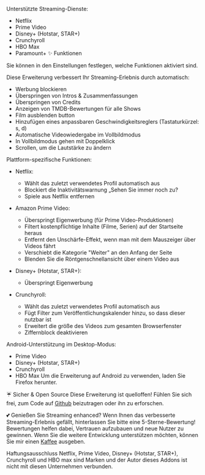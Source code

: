 Unterstützte Streaming-Dienste:

- Netflix
- Prime Video
- Disney+ (Hotstar, STAR+)
- Crunchyroll
- HBO Max
- Paramount+
✨ Funktionen

Sie können in den Einstellungen festlegen, welche Funktionen aktiviert sind.

Diese Erweiterung verbessert Ihr Streaming-Erlebnis durch automatisch:

- Werbung blockieren
- Überspringen von Intros & Zusammenfassungen
- Überspringen von Credits
- Anzeigen von TMDB-Bewertungen für alle Shows
- Film ausblenden button
- Hinzufügen eines anpassbaren Geschwindigkeitsreglers (Tastaturkürzel: s, d)
- Automatische Videowiedergabe im Vollbildmodus
- In Vollbildmodus gehen mit Doppelklick
- Scrollen, um die Lautstärke zu ändern

Plattform-spezifische Funktionen:

- Netflix: 
    - Wählt das zuletzt verwendetes Profil automatisch aus
    - Blockiert die Inaktivitätswarnung „Sehen Sie immer noch zu?
    - Spiele aus Netflix entfernen

- Amazon Prime Video: 
    - Überspringt Eigenwerbung (für Prime Video-Produktionen)
    - Filtert kostenpflichtige Inhalte (Filme, Serien) auf der Startseite heraus
    - Entfernt den Unschärfe-Effekt, wenn man mit dem Mauszeiger über Videos fährt
    - Verschiebt die Kategorie "Weiter" an den Anfang der Seite
    - Blenden Sie die Röntgenschnellansicht über einem Video aus

- Disney+ (Hotstar, STAR+): 
    - Überspringt Eigenwerbung

- Crunchyroll: 
    - Wählt das zuletzt verwendetes Profil automatisch aus
    - Fügt Filter zum Veröffentlichungskalender hinzu, so dass dieser nutzbar ist
    - Erweitert die größe des Videos zum gesamten Browserfenster
    - Ziffernblock deaktivieren

Android-Unterstützung im Desktop-Modus:

- Prime Video
- Disney+ (Hotstar, STAR+)
- Crunchyroll
- HBO Max
Um die Erweiterung auf Android zu verwenden, laden Sie Firefox herunter.

☔ Sicher & Open Source
Diese Erweiterung ist quelloffen! Fühlen Sie sich frei, zum Code auf [Github](https://github.com/Dreamlinerm/Netflix-Prime-Auto-Skip) beizutragen oder ihn zu erforschen.

💕 Genießen Sie Streaming enhanced?
Wenn Ihnen das verbesserte Streaming-Erlebnis gefällt, hinterlassen Sie bitte eine 5-Sterne-Bewertung! Bewertungen helfen dabei, Vertrauen aufzubauen und neue Nutzer zu gewinnen.
Wenn Sie die weitere Entwicklung unterstützen möchten, können Sie mir einen [Kaffee](https://github.com/sponsors/Dreamlinerm) ausgeben.

Haftungsausschluss
Netflix, Prime Video, Disney+ (Hotstar, STAR+), Crunchyroll und HBO max sind Marken und der Autor dieses Addons ist nicht mit diesen Unternehmen verbunden.
